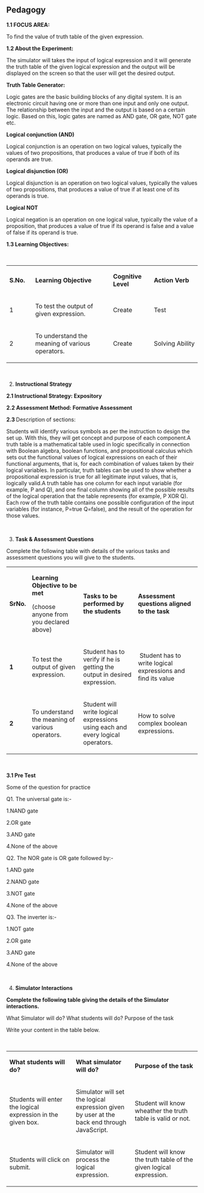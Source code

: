 ## Pedagogy
<p><strong>1.1</strong><strong> FOCUS AREA: </strong></p>
<p>To find the value of truth table of the given expression.</p>
<p><strong>1.2 About the Experiment: </strong></p>
<p>The simulator will takes the input of logical expression and it will generate the truth table of the given logical expression and the output will be displayed on the screen so that the user will get the desired output.</p>
<p><strong>Truth Table Generator:</strong></p>
<p>Logic gates are the basic building blocks of any digital system.
It is an electronic circuit having one or more than one input and only one output. 
The relationship between the input and the output is based on a certain logic.
Based on this, logic gates are named as AND gate, OR gate, NOT gate etc.</p>
 <p><b>Logical conjunction (AND)</b></p>
<p>Logical conjunction is an operation on two logical values, typically the values of two propositions, that produces a value of true if both of its operands are true.</p>
<p><b>Logical disjunction (OR)</b></p>
<p>Logical disjunction is an operation on two logical values, typically the values of two propositions, that produces a value of true if at least one of its operands is true.</p>
<p><b>Logical NOT</b></p>
<p>Logical negation is an operation on one logical value, typically the value of a proposition, that produces a value of true if its operand is false and a value of false if its operand is true.</p>
  <p><strong>1.3 Learning Objectives:</strong></p>
<p>&nbsp;</p>
<table width="612">
<tbody>
<tr>
<td width="68">
<p><strong>S.No.</strong></p>
</td>
<td width="334">
<p><strong>Learning Objective</strong></p>
</td>
<td width="115">
<p><strong>Cognitive Level</strong></p>
</td>
<td width="94">
<p><strong>Action Verb</strong></p>
</td>
</tr>
<tr>
<td width="68">
<p>1</p>
</td>
<td width="334">
<p>To test the output of given expression.</p>
</td>
<td width="115">
<p>Create</p>
</td>
<td width="94">
<p>Test</p>
</td>
</tr>
<tr>
<td width="68">
<p>2</p>
</td>
<td width="334">
<p>To understand the meaning of various operators.</p>
</td>
<td width="115">
<p>Create</p>
</td>
<td width="94">
<p>Solving&nbsp;Ability</p>
</td>
</tr>

</tbody>
</table>
<p><strong>&nbsp;</strong></p>
<ol start="2">
<li><strong> Instructional Strategy </strong></li>
</ol>
<p><strong>2.1 Instructional Strategy: Expository</strong></p>
<p><strong>2.2 Assessment Method: Formative Assessment</strong></p>
<p><strong>2.3 </strong>Description of sections:</p>
<p>Students will identify various symbols as per the instruction to design the set up. With this, they will get concept and purpose of each component.A truth table is a mathematical table used in logic specifically in connection with Boolean algebra, boolean functions, and propositional calculus which sets out the functional values of logical expressions on each of their functional arguments, that is, for each combination of values taken by their logical variables. In particular, truth tables can be used to show whether a propositional expression is true for all legitimate input values, that is, logically valid.A truth table has one column for each input variable (for example, P and Q), and one final column showing all of the possible results of the logical operation that the table represents (for example, P XOR Q). Each row of the truth table contains one possible configuration of the input variables (for instance, P=true Q=false), and the result of the operation for those values.&nbsp;</p>
<p>&nbsp;</p>
<ol start="3">
<li><strong> Task &amp; Assessment Questions</strong></li>
</ol>
<p>Complete the following table with details of the various tasks and assessment questions you will give to the students.</p>
<table width="708">
<tbody>
<tr>
<td width="32">
<p><strong>SrNo.</strong></p>
</td>
<td width="220">
<p><strong>Learning Objective to be met </strong></p>
<p>(choose anyone from you declared above)</p>
</td>
<td width="245">
<p><strong>Tasks to be performed by the students</strong></p>
</td>
<td width="211">
<p><strong>Assessment questions aligned to the task</strong></p>
</td>
</tr>
<tr>
<td width="32">
<p><strong>1</strong></p>
</td>
<td width="220">
<p>To test the output of given expression.</p>
</td>
<td width="245">
<p>Student has to verify if he is getting the output in desired expression.</p>
</td>
<td width="211">
<p>&nbsp;Student has to write logical expressions and find its value </p>
</td>
</tr>
<tr>
<td width="32">
<p><strong>2</strong></p>
</td>
<td width="220">
<p>To understand the meaning of various operators.</p>
</td>
<td width="245">
<p>Student will write logical expressions using each and every logical operators.</p>
</td>
<td width="211">
<p>How to solve complex&nbsp;boolean expressions.</p>
</td>
</tr>

</tbody>
</table>
<p>&nbsp;</p>
 <b> 3.1 Pre Test</b>
<P>
  <P>Some of the question  for practice</p>
Q1. The universal gate is:-</P>

<P>1.NAND gate</P>
<P>2.OR gate</P>
<P>3.AND gate</P>
<P>4.None of the above</P>
<P>Q2. The NOR gate is OR gate followed by:-</P>

<P>1.AND gate</P>
<P>2.NAND gate</P>
<P>3.NOT gate</P>
<P>4.None of the above</P>
<P>Q3. The inverter is:-</P>
<P>1.NOT gate</P>
<P>2.OR gate</P>
<P>3.AND gate</P>
<P>4.None of the above</P>
<p>&nbsp;</p>
<ol start="4">
<li><strong> Simulator Interactions</strong></li>
</ol>
<p><strong>Complete the following table giving the details of the Simulator interactions.</strong></p>
<p>What Simulator will do? What students will do? Purpose of the task</p>
<p>Write your content in the table below.</p>
<p>&nbsp;</p>
<table width="703">
<tbody>
<tr>
<td width="254">
<p><strong>What students will do?</strong></p>
</td>
<td width="204">
<p><strong>What simulator will do?</strong></p>
</td>
<td width="245">
<p><strong>Purpose of the task</strong></p>
</td>
</tr>
<tr>
<td width="254">
<p>Students will enter the logical expression in the given box.</p>
</td>
<td width="204">
<p>Simulator will set the logical expression given by user at the back end through JavaScript.</p>
</td>
<td width="245">
<p>Student will know wheather the truth table is valid or not.</p>
</td>
</tr>
<tr>
<td width="254">
<p>Students will click on submit.</p>
</td>
<td width="204">
<p>Simulator will process the logical expression.</p>
</td>
<td width="245">
<p>Student will know the truth table of the given logical expression.</p>
</td>
</tr>
